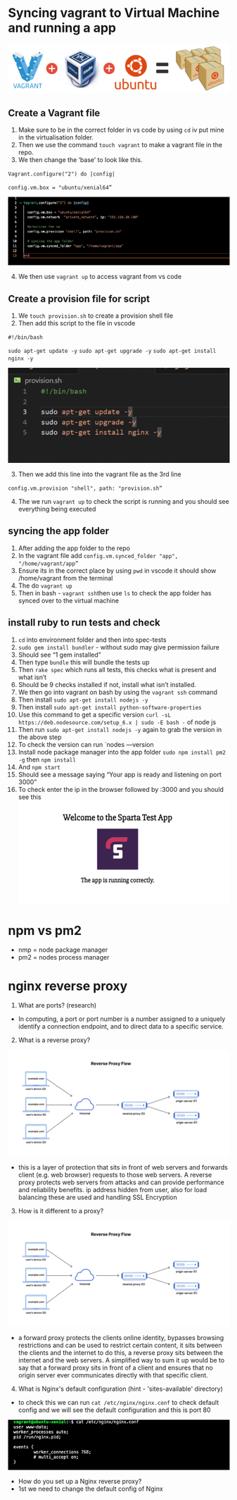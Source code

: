 # Syncing vagrant to Virtual Machine and running a app

![alt](img/vagrant.png)

## Create a Vagrant file

1. Make sure to be in the correct folder in vs code by using `cd` iv put mine in the virtualisation folder.
2. Then we use the command `touch vagrant` to make a vagrant file in the repo.
3. We then change the ‘base’ to look like this.

 `Vagrant.configure("2") do |config|`

  `config.vm.box = "ubuntu/xenial64”`

![alt](img/vagrant-config.png)



4. We then use `vagrant up` to access vagrant from vs code


## Create a provision file for script


1. We `touch provision.sh` to create a provision shell file
2. Then add this script to the file in vscode 

`#!/bin/bash`

`sudo apt-get update -y` 
`sudo apt-get upgrade -y`
`sudo apt-get install nginx -y`

![alt](img/provision.png)



3. Then we add this line into the vagrant file as the 3rd line 

`config.vm.provision "shell", path: "provision.sh”`

4. The we run `vagrant up` to check the script is running and you should see everything being executed

## syncing the app folder 

1. After adding the app folder to the repo
2. In the vagrant file add `config.vm.synced_folder "app", "/home/vagrant/app”`
3. Ensure its in the correct place by using `pwd` in vscode it should show /home/vagrant from the terminal
4. The do `vagrant up` 
5. Then in bash - `vagrant ssh`then use `ls` to check the app folder has synced over to the virtual machine

## install ruby to run tests and check 

1. `cd` into environment folder and then into spec-tests
2. `sudo gem install bundler` - without sudo may give permission failure
3. Should see “1 gem installed”
4. Then type `bundle` this will bundle the tests up
5. Then `rake spec` which runs all tests, this checks what is present and what isn’t
6. Should be 9 checks installed if not, install what isn’t installed.
7. We then go into vagrant on bash by using the `vagrant ssh` command
8. Then install `sudo apt-get install nodejs -y`
9. Then install `sudo apt-get install python-software-properties`
10. Use this command to get a specific version `curl -sL https://deb.nodesource.com/setup_6.x | sudo -E bash -` of node js 
11. Then run `sudo apt-get install nodejs -y` again to grab the version in the above step
12. To check the version can run `nodes —version
13. Install node package manager into the app folder `sudo npm install pm2 -g` then `npm install` 
14. And `npm start`
15. Should see a message saying “Your app is ready and listening on port 3000”
16. To check enter the ip in the browser followed by :3000 and you should see this
![alt](img/welcome.png)



# npm vs pm2 

- nmp = node package manager
- pm2 = nodes process manager



# nginx reverse proxy 

1. What are ports? (research)
- In computing, a port or port number is a number assigned to a uniquely identify a connection endpoint, and to direct data to a specific service.


2. What is a reverse proxy? 

![alt](img/reverse-proxy.png)

- this is a layer of protection that sits in front of web servers and forwards client (e.g. web browser) requests to those web servers. A reverse proxy protects web servers from attacks and can provide performance and reliability benefits. ip address hidden from user, also for load balancing these are used and handling SSL Encryption

3. How is it different to a proxy? 

![alt](img/reverse-proxy.png)

- a forward proxy protects the clients online identity, bypasses browsing restrictions and can be used to restrict certain content, it sits between the clients and the internet to do this, a reverse proxy sits between the internet and the web servers. A simplified way to sum it up would be to say that a forward proxy sits in front of a client and ensures that no origin server ever communicates directly with that specific client.



4. What is Nginx's default configuration (hint - 'sites-available' directory)

- to check this we can run `cat /etc/nginx/nginx.conf` to check default config and we will see the default configuration and this is port 80 

![alt](img/nginx-config.png)

- How do you set up a Nginx reverse proxy?
- 1st we need to change the default config of Nginx
